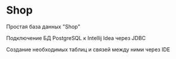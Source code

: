 # Shop

Простая база данных "Shop"

Подключение БД PostgreSQL к Intellij Idea через JDBC

Создание необходимых таблиц и связей между ними через IDE
